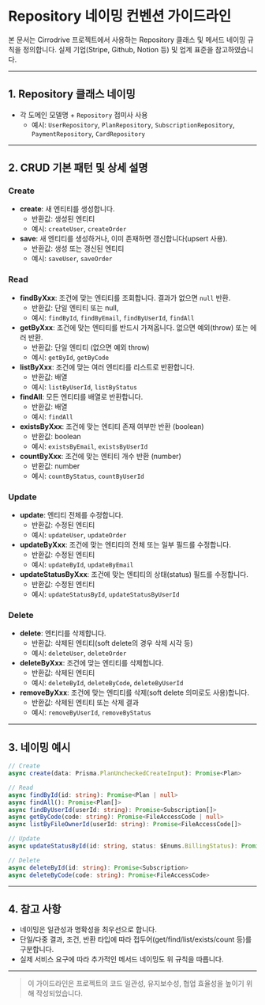 # Repository 네이밍 컨벤션 가이드라인

본 문서는 Cirrodrive 프로젝트에서 사용하는 Repository 클래스 및 메서드 네이밍 규칙을 정의합니다. 실제 기업(Stripe, Github, Notion 등) 및 업계 표준을 참고하였습니다.

---

## 1. Repository 클래스 네이밍

- 각 도메인 모델명 + `Repository` 접미사 사용
  - 예시: `UserRepository`, `PlanRepository`, `SubscriptionRepository`, `PaymentRepository`, `CardRepository`

---

## 2. CRUD 기본 패턴 및 상세 설명

### **Create**

- **create**: 새 엔티티를 생성합니다.
  - 반환값: 생성된 엔티티
  - 예시: `createUser`, `createOrder`
- **save**: 새 엔티티를 생성하거나, 이미 존재하면 갱신합니다(upsert 사용).
  - 반환값: 생성 또는 갱신된 엔티티
  - 예시: `saveUser`, `saveOrder`

### **Read**

- **findByXxx**: 조건에 맞는 엔티티를 조회합니다. 결과가 없으면 `null` 반환.
  - 반환값: 단일 엔티티 또는 null,
  - 예시: `findById`, `findByEmail`, `findByUserId`, `findAll`
- **getByXxx**: 조건에 맞는 엔티티를 반드시 가져옵니다. 없으면 예외(throw) 또는 에러 반환.
  - 반환값: 단일 엔티티 (없으면 예외 throw)
  - 예시: `getById`, `getByCode`
- **listByXxx**: 조건에 맞는 여러 엔티티를 리스트로 반환합니다.
  - 반환값: 배열
  - 예시: `listByUserId`, `listByStatus`
- **findAll**: 모든 엔티티를 배열로 반환합니다.
  - 반환값: 배열
  - 예시: `findAll`
- **existsByXxx**: 조건에 맞는 엔티티 존재 여부만 반환 (boolean)
  - 반환값: boolean
  - 예시: `existsByEmail`, `existsByUserId`
- **countByXxx**: 조건에 맞는 엔티티 개수 반환 (number)
  - 반환값: number
  - 예시: `countByStatus`, `countByUserId`

### **Update**

- **update**: 엔티티 전체를 수정합니다.
  - 반환값: 수정된 엔티티
  - 예시: `updateUser`, `updateOrder`
- **updateByXxx**: 조건에 맞는 엔티티의 전체 또는 일부 필드를 수정합니다.
  - 반환값: 수정된 엔티티
  - 예시: `updateById`, `updateByEmail`
- **updateStatusByXxx**: 조건에 맞는 엔티티의 상태(status) 필드를 수정합니다.
  - 반환값: 수정된 엔티티
  - 예시: `updateStatusById`, `updateStatusByUserId`

### **Delete**

- **delete**: 엔티티를 삭제합니다.
  - 반환값: 삭제된 엔티티(soft delete의 경우 삭제 시각 등)
  - 예시: `deleteUser`, `deleteOrder`
- **deleteByXxx**: 조건에 맞는 엔티티를 삭제합니다.
  - 반환값: 삭제된 엔티티
  - 예시: `deleteById`, `deleteByCode`, `deleteByUserId`
- **removeByXxx**: 조건에 맞는 엔티티를 삭제(soft delete 의미로도 사용)합니다.
  - 반환값: 삭제된 엔티티 또는 삭제 결과
  - 예시: `removeByUserId`, `removeByStatus`

---

## 3. 네이밍 예시

```typescript
// Create
async create(data: Prisma.PlanUncheckedCreateInput): Promise<Plan>

// Read
async findById(id: string): Promise<Plan | null>
async findAll(): Promise<Plan[]>
async findByUserId(userId: string): Promise<Subscription[]>
async getByCode(code: string): Promise<FileAccessCode | null>
async listByFileOwnerId(userId: string): Promise<FileAccessCode[]>

// Update
async updateStatusById(id: string, status: $Enums.BillingStatus): Promise<Subscription>

// Delete
async deleteById(id: string): Promise<Subscription>
async deleteByCode(code: string): Promise<FileAccessCode>
```

---

## 4. 참고 사항

- 네이밍은 일관성과 명확성을 최우선으로 합니다.
- 단일/다중 결과, 조건, 반환 타입에 따라 접두어(get/find/list/exists/count 등)를 구분합니다.
- 실제 서비스 요구에 따라 추가적인 메서드 네이밍도 위 규칙을 따릅니다.

---

> 이 가이드라인은 프로젝트의 코드 일관성, 유지보수성, 협업 효율성을 높이기 위해 작성되었습니다.
